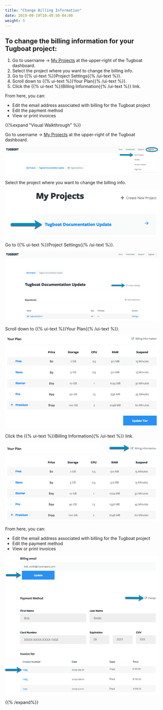 ```yaml
---
title: "Change Billing Information"
date: 2019-09-19T10:49:50-04:00
weight: 3
---
```


## To change the billing information for your Tugboat project:

1. Go to username -> [My Projects](https://dashboard.tugboat.qa/projects) at the
   upper-right of the Tugboat dashboard.
2. Select the project where you want to change the billing info.
3. Go to {{% ui-text %}}Project Settings{{% /ui-text %}}.
4. Scroll down to {{% ui-text %}}Your Plan{{% /ui-text %}}.
5. Click the {{% ui-text %}}Billing Information{{% /ui-text %}} link.

From here, you can:

- Edit the email address associated with billing for the Tugboat project
- Edit the payment method
- View or print invoices

{{%expand "Visual Walkthrough" %}}

Go to username -> [My Projects](https://dashboard.tugboat.qa/projects) at the
upper-right of the Tugboat dashboard.

![Go to username -> My Projects](../../_images/go-to-user-my-projects.png)

Select the project where you want to change the billing info.

![Select the project](../../_images/select-a-project.png)

Go to {{% ui-text %}}Project Settings{{% /ui-text %}}.

![Go to Project Settings](../../_images/click-project-settings-link.png)

Scroll down to {{% ui-text %}}Your Plan{{% /ui-text %}}.

![Scroll down to Your Plan](../../_images/billing-view-your-plan-premium.png)

Click the {{% ui-text %}}Billing Information{{% /ui-text %}} link.

![Change billing information](../../_images/billing-change-billing-information.png)

From here, you can:

- Edit the email address associated with billing for the Tugboat project
- Edit the payment method
- View or print invoices

![Tugboat's Billing Information options](../../_images/billing-tugboat-billing-info-screen.png)

{{% /expand%}}
